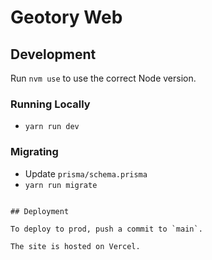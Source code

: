 # Geotory Web

## Development

Run `nvm use` to use the correct Node version.

### Running Locally

- `yarn run dev`

### Migrating

- Update `prisma/schema.prisma`
- `yarn run migrate`

```

## Deployment

To deploy to prod, push a commit to `main`.

The site is hosted on Vercel.
```
